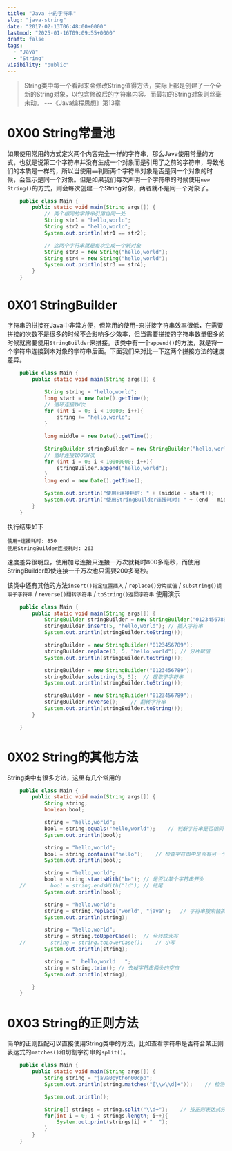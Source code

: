 ```yaml
---
title: "Java 中的字符串"
slug: "java-string"
date: "2017-02-13T06:48:00+0000"
lastmod: "2025-01-16T09:09:55+0000"
draft: false
tags:
  - "Java"
  - "String"
visibility: "public"
---
```

> String类中每一个看起来会修改String值得方法，实际上都是创建了一个全新的String对象，以包含修改后的字符串内容。而最初的String对象则丝毫未动。 ---《Java编程思想》第13章

# 0X00 String常量池

如果使用常用的方式定义两个内容完全一样的字符串，那么Java使用常量的方式，也就是说第二个字符串并没有生成一个对象而是引用了之前的字符串，导致他们的本质是一样的，所以当使用`==`判断两个字符串对象是否是同一个对象的时候，会显示是同一个对象。但是如果我们每次声明一个字符串的时候使用`new String()`的方式，则会每次创建一个String对象，两者就不是同一个对象了。

```java
    public class Main {
        public static void main(String args[]) {
    		// 两个相同的字符串引用自同一处
            String str1 = "hello,world";
            String str2 = "hello,world";
            System.out.println(str1 == str2);

    		// 这两个字符串就是每次生成一个新对象
            String str3 = new String("hello,world");
            String str4 = new String("hello,world");
            System.out.println(str3 == str4);
        }
    }
```

# 0X01 StringBuilder

字符串的拼接在Java中非常方便，但常用的使用`+`来拼接字符串效率很低，在需要拼接的次数不是很多的时候不会影响多少效率，但当需要拼接的字符串数量很多的时候就需要使用`StringBuilder`来拼接。该类中有一个`append()`的方法，就是将一个字符串连接到本对象的字符串后面。下面我们来对比一下这两个拼接方法的速度差异。

```java
    public class Main {
        public static void main(String args[]) {

            String string = "hello,world";
            long start = new Date().getTime();
    		// 循环连接1W次
            for (int i = 0; i < 10000; i++){
                string += "hello,world";
            }

            long middle = new Date().getTime();

            StringBuilder stringBuilder = new StringBuilder("hello,world");
    		// 循环连接1000W次
            for (int i = 0; i < 10000000; i++){
                stringBuilder.append("hello,world");
            }
            long end = new Date().getTime();

            System.out.println("使用+连接耗时: " + (middle - start));
            System.out.println("使用StringBuilder连接耗时: " + (end - middle));
        }
    }
```

执行结果如下


    使用+连接耗时: 850
    使用StringBuilder连接耗时: 263


速度差异很明显，使用加号连接只连接一万次就耗时800多毫秒，而使用StringBuilder即使连接一千万次也只需要200多毫秒。

该类中还有其他的方法`insert()指定位置插入` / `replace()分片赋值` / `substring()提取子字符串` / `reverse()翻转字符串` / `toString()返回字符串`
使用演示

```java
    public class Main {
        public static void main(String args[]) {
            StringBuilder stringBuilder = new StringBuilder("0123456789");
            stringBuilder.insert(5, "hello,world");	// 插入字符串
            System.out.println(stringBuilder.toString());

            stringBuilder = new StringBuilder("0123456789");
            stringBuilder.replace(3, 5, "hello,world");	// 分片赋值
            System.out.println(stringBuilder.toString());

            stringBuilder = new StringBuilder("0123456789");
            stringBuilder.substring(3, 5);	// 提取子字符串
            System.out.println(stringBuilder.toString());

            stringBuilder = new StringBuilder("0123456789");
            stringBuilder.reverse();	// 翻转字符串
            System.out.println(stringBuilder.toString());
        }

    }
```

# 0X02 String的其他方法

String类中有很多方法，这里有几个常用的

```java
    public class Main {
        public static void main(String args[]) {
            String string;
            boolean bool;

            string = "hello,world";
            bool = string.equals("hello,world");    // 判断字符串是否相同
            System.out.println(bool);

            string = "hello,world";
            bool = string.contains("hello");    // 检查字符串中是否有另一个字符串
            System.out.println(bool);

            string = "hello,world";
            bool = string.startsWith("he"); // 是否以某个字符串开头
    //        bool = string.endsWith("ld"); // 结尾
            System.out.println(bool);

            string = "hello,world";
            string = string.replace("world", "java");   // 字符串搜索替换
            System.out.println(string);

            string = "hello,world";
            string = string.toUpperCase();  // 全转成大写
    //        string = string.toLowerCase();    // 小写
            System.out.println(string);

            string = "  hello,world   ";
            string = string.trim(); // 去掉字符串两头的空白
            System.out.println(string);

        }
    }
```

# 0X03 String的正则方法

简单的正则匹配可以直接使用String类中的方法，比如查看字符串是否符合某正则表达式的`matches()`和切割字符串的`split()`。

```java
    public class Main {
        public static void main(String args[]) {
            String string = "java0python00cpp";
            System.out.println(string.matches("[\\w\\d]+"));	// 检测是否能匹配

            System.out.println();

            String[] strings = string.split("\\d+");	// 按正则表达式分割字符串，返回字符串数组
            for(int i = 0; i < strings.length; i++){
                System.out.print(strings[i] + "  ");
            }
        }
    }
```